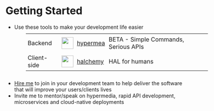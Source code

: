 # Getting Started

* Use these tools to make your development life easier

<style scoped>
td, th, tr, table {
  border: 0 !important;
  border-spacing:0 !important;
  margin: -10px 0px 20px 50px;
  padding: 5px;
  background-color: transparent !important;
}
</style>

<table>
<tr>
  <td>Backend</td>
  <td align="center"><img src="/img/hypermea-logo.svg" width="32"></td>
  <td><a target="_blank" href="https://pointw-dev.github.io/hypermea/">hypermea</a></td>
  <td>BETA - Simple Commands, Serious APIs</td>
</tr>
<tr>
  <td>Client-side</td>
  <td align="center"><img src="/img/halchemy-logo.svg" width="32"></td>
  <td><a target="_blank" href="https://pointw-dev.github.io/halchemy/">halchemy</a></td>
  <td>HAL for humans</td>
</tr>
</table>

* [Hire me](/hire-me/) to join in your development team to help deliver the software that will improve your users/clients lives
* Invite me to mentor/speak on hypermedia, rapid API development, microservices and cloud-native deployments
